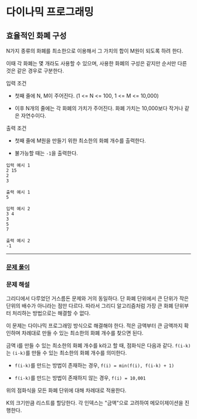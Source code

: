 # 다이나믹 프로그래밍

## 효율적인 화폐 구성

N가지 종류의 화폐를 최소한으로 이용해서 그 가치의 합이 M원이 되도록 하려 한다.

이때 각 화폐는 몇 개라도 사용할 수 있으며, 사용한 화폐의 구성은 같지만 순서만 다른 것은 같은 경우로 구분한다.

입력 조건

- 첫째 줄에 N, M이 주어진다. (1 <= N <= 100, 1 <= M <= 10,000)

- 이후 N개의 줄에는 각 화폐의 가치가 주어진다. 화폐 가치는 10,000보다 작거나 같은 자연수이다.

출력 조건

- 첫째 줄에 M원을 만들기 위한 최소한의 화폐 개수를 출력한다.

- 불가능할 때는 `-1`을 출력한다.

```
입력 예시 1
2 15
2
3
```

```
출력 예시 1
5
```

```
입력 예시 2
3 4
3
5
7
```

```
출력 예시 2
-1
```

---

### [문제 풀이](./7-4.py)

### 문제 해설

그리디에서 다루었던 거스름돈 문제와 거의 동일하다. 단 화폐 단위에서 큰 단위가 작은 단위의 배수가 아니라는 점만 다르다. 따라서 그리디 알고리즘처럼 가장 큰 화폐 단위부터 처리하는 방법으로는 해결할 수 없다.

이 문제는 다이나믹 프로그래밍 방식으로 해결해야 한다. 적은 금액부터 큰 금액까지 확인하며 차례대로 만들 수 있는 최소한의 화폐 개수를 찾으면 된다.

금액 i를 만들 수 있는 최소한의 화폐 개수를 k라고 할 때, 점화식은 다음과 같다. `f(i-k)`는 `(i-k)`를 만들 수 있는 최소한의 화폐 개수를 의미한다.

- `f(i-k)`를 만드는 방법이 존재하는 경우, `f(i) = min(f(i), f(i-k) + 1)`

- `f(i-k)`를 만드는 방법이 존재하지 않는 경우, `f(i) = 10,001`

위의 점화식을 모든 화폐 단위에 대해 차례대로 적용한다.

K의 크기만큼 리스트를 할당한다. 각 인덱스는 "금액"으로 고려하여 메모이제이션을 진행한다.
